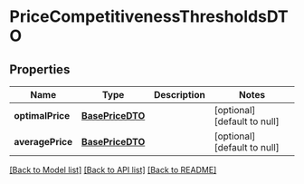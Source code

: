 # PriceCompetitivenessThresholdsDTO

## Properties
Name | Type | Description | Notes
------------ | ------------- | ------------- | -------------
**optimalPrice** | [**BasePriceDTO**](BasePriceDTO.md) |  | [optional] [default to null]
**averagePrice** | [**BasePriceDTO**](BasePriceDTO.md) |  | [optional] [default to null]

[[Back to Model list]](../README.md#documentation-for-models) [[Back to API list]](../README.md#documentation-for-api-endpoints) [[Back to README]](../README.md)


